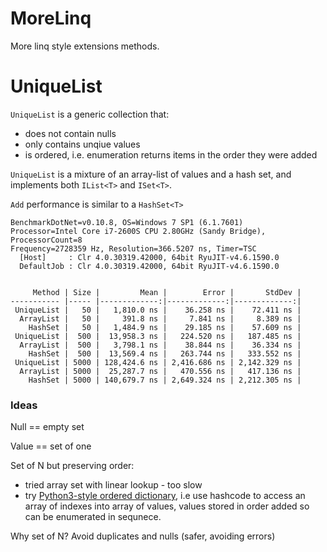 # MoreLinq
More linq style extensions methods.

# UniqueList<T>

`UniqueList` is a generic collection that:
* does not contain nulls
* only contains unqiue values
* is ordered, i.e. enumeration returns items in the order they were added

`UniqueList` is a mixture of an array-list of values and a hash set, and implements both `IList<T>` and `ISet<T>`.

`Add` performance is similar to a `HashSet<T>`

```
BenchmarkDotNet=v0.10.8, OS=Windows 7 SP1 (6.1.7601)
Processor=Intel Core i7-2600S CPU 2.80GHz (Sandy Bridge), ProcessorCount=8
Frequency=2728359 Hz, Resolution=366.5207 ns, Timer=TSC
  [Host]     : Clr 4.0.30319.42000, 64bit RyuJIT-v4.6.1590.0
  DefaultJob : Clr 4.0.30319.42000, 64bit RyuJIT-v4.6.1590.0


     Method | Size |         Mean |        Error |       StdDev |
----------- |----- |-------------:|-------------:|-------------:|
 UniqueList |   50 |   1,810.0 ns |    36.258 ns |    72.411 ns |
  ArrayList |   50 |     391.8 ns |     7.841 ns |     8.389 ns |
    HashSet |   50 |   1,484.9 ns |    29.185 ns |    57.609 ns |
 UniqueList |  500 |  13,958.3 ns |   224.520 ns |   187.485 ns |
  ArrayList |  500 |   3,798.1 ns |    38.844 ns |    36.334 ns |
    HashSet |  500 |  13,569.4 ns |   263.744 ns |   333.552 ns |
 UniqueList | 5000 | 128,424.6 ns | 2,416.686 ns | 2,142.329 ns |
  ArrayList | 5000 |  25,287.7 ns |   470.556 ns |   417.136 ns |
    HashSet | 5000 | 140,679.7 ns | 2,649.324 ns | 2,212.305 ns |
```



### Ideas

Null == empty set

Value == set of one

Set of N but preserving order:
* tried array set with linear lookup - too slow
* try [Python3-style ordered dictionary](https://mail.python.org/pipermail/python-dev/2012-December/123028.html), i.e use hashcode to access an array of indexes into array of values, values stored in order added so can be enumerated in sequnece.

Why set of N? Avoid duplicates and nulls (safer, avoiding errors)
